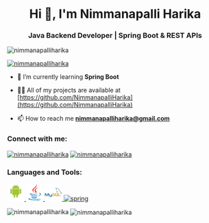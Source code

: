 <h1 align="center">Hi 👋, I'm Nimmanapalli Harika</h1>
<h3 align="center">Java Backend Developer | Spring Boot & REST APIs</h3>

<p align="left"> <img src="https://komarev.com/ghpvc/?username=nimmanapalliharika&label=Profile%20views&color=0e75b6&style=flat" alt="nimmanapalliharika" /> </p>

<p align="left"> <a href="https://github.com/ryo-ma/github-profile-trophy"><img src="https://github-profile-trophy.vercel.app/?username=nimmanapalliharika" alt="nimmanapalliharika" /></a> </p>

- 🌱 I’m currently learning **Spring Boot**

- 👨‍💻 All of my projects are available at [https://github.com/NimmanapalliHarika](https://github.com/NimmanapalliHarika)

- 📫 How to reach me **nimmanapalliharika@gmail.com**

<h3 align="left">Connect with me:</h3>
<p align="left">
<a href="https://linkedin.com/in/nimmanapalliharika" target="blank"><img align="center" src="https://raw.githubusercontent.com/rahuldkjain/github-profile-readme-generator/master/src/images/icons/Social/linked-in-alt.svg" alt="nimmanapalliharika" height="30" width="40" /></a>
<a href="https://www.leetcode.com/nimmanapalliharika" target="blank"><img align="center" src="https://raw.githubusercontent.com/rahuldkjain/github-profile-readme-generator/master/src/images/icons/Social/leet-code.svg" alt="nimmanapalliharika" height="30" width="40" /></a>
</p>

<h3 align="left">Languages and Tools:</h3>
<p align="left"> <a href="https://developer.android.com" target="_blank" rel="noreferrer"> <img src="https://raw.githubusercontent.com/devicons/devicon/master/icons/android/android-original-wordmark.svg" alt="android" width="40" height="40"/> </a> <a href="https://www.java.com" target="_blank" rel="noreferrer"> <img src="https://raw.githubusercontent.com/devicons/devicon/master/icons/java/java-original.svg" alt="java" width="40" height="40"/> </a> <a href="https://www.mysql.com/" target="_blank" rel="noreferrer"> <img src="https://raw.githubusercontent.com/devicons/devicon/master/icons/mysql/mysql-original-wordmark.svg" alt="mysql" width="40" height="40"/> </a> <a href="https://spring.io/" target="_blank" rel="noreferrer"> <img src="https://www.vectorlogo.zone/logos/springio/springio-icon.svg" alt="spring" width="40" height="40"/> </a> </p>

<p><img align="left" src="https://github-readme-stats.vercel.app/api/top-langs?username=nimmanapalliharika&show_icons=true&locale=en&layout=compact" alt="nimmanapalliharika" /></p>

<p>&nbsp;<img align="center" src="https://github-readme-stats.vercel.app/api?username=nimmanapalliharika&show_icons=true&locale=en" alt="nimmanapalliharika" /></p>
